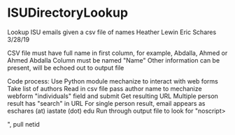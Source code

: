 # ISUDirectoryLookup
Lookup ISU emails given a csv file of names
Heather Lewin
Eric Schares
3/28/19

CSV file must have full name in first column, for example, Abdalla, Ahmed or Ahmed Abdalla
Column must be named "Name"
Other information can be present, will be echoed out to output file

Code process:
Use Python module mechanize to interact with web forms
Take list of authors
Read in csv file
pass author name to mechanize webform "individuals" field and submit
Get resulting URL
Multiple person result has "search" in URL
For single person result, email appears as eschares (at) iastate (dot) edu
Run through output file to look for "noscript><div>", pull netid

